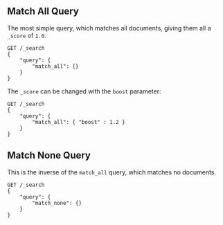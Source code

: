 ## Match All Query

The most simple query, which matches all documents, giving them all a `_score` of `1.0`.
    
    
    GET /_search
    {
        "query": {
            "match_all": {}
        }
    }

The `_score` can be changed with the `boost` parameter:
    
    
    GET /_search
    {
        "query": {
            "match_all": { "boost" : 1.2 }
        }
    }

## Match None Query

This is the inverse of the `match_all` query, which matches no documents.
    
    
    GET /_search
    {
        "query": {
            "match_none": {}
        }
    }
